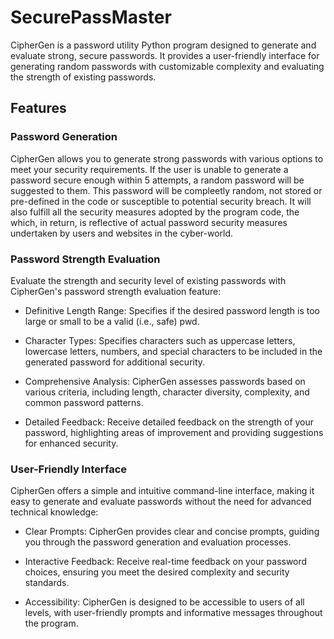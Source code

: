 # SecurePassMaster

CipherGen is a password utility Python program designed to generate and evaluate strong, secure passwords. 
It provides a user-friendly interface for generating random passwords with customizable complexity and evaluating the strength of existing passwords.

## Features

### Password Generation

CipherGen allows you to generate strong passwords with various options to meet your security requirements. 
If the user is unable to generate a password secure enough within 5 attempts, a random password will be suggested to them. 
This password will be compleetly random, not stored or pre-defined in the code or susceptible to potential security breach. 
It will also fulfill all the security measures adopted by the program code, the which, in return, is reflective of 
actual password security measures undertaken by users and websites in the cyber-world.


### Password Strength Evaluation

Evaluate the strength and security level of existing passwords with CipherGen's password strength evaluation feature:

- Definitive Length Range: Specifies if the desired password length is too large or small to be a valid (i.e., safe) pwd.

- Character Types: Specifies characters such as uppercase letters, lowercase letters, numbers, and special characters to be included
  in the generated password for additional security.

- Comprehensive Analysis: CipherGen assesses passwords based on various criteria, including length, character diversity, complexity, and common password patterns.

- Detailed Feedback: Receive detailed feedback on the strength of your password, highlighting areas of improvement and providing suggestions for enhanced security.


### User-Friendly Interface

CipherGen offers a simple and intuitive command-line interface, making it easy to generate and evaluate passwords without the need for advanced technical knowledge:

- Clear Prompts: CipherGen provides clear and concise prompts, guiding you through the password generation and evaluation processes.

- Interactive Feedback: Receive real-time feedback on your password choices, ensuring you meet the desired complexity and security standards.

- Accessibility: CipherGen is designed to be accessible to users of all levels, with user-friendly prompts and informative messages throughout the program.
